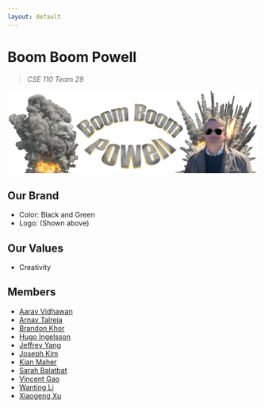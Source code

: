 ```yaml
---
layout: default
---
```

# **Boom Boom Powell**

> *CSE 110 Team 29*

![logo](./branding/logo.png)

## Our Brand
- Color: Black and Green 
- Logo: (Shown above) 

## Our Values

- Creativity

## Members
- [Aarav Vidhawan](https://github.com/a-vidhawan)
- [Arnav Talreja](https://github.com/ArnavTalreja)
- [Brandon Khor](https://github.com/brandonkhor)
- [Hugo Ingelsson](https://github.com/HugoIngelsson)
- [Jeffrey Yang](https://github.com/jey013ucsd)
- [Joseph Kim](https://github.com/jowiik)
- [Kian Maher](https://github.com/kimaher)
- [Sarah Balatbat](https://github.com/sbalatbat)
- [Vincent Gao](https://github.com/Vincent-the-swimmer)
- [Wanting Li](https://github.com/alkane7)
- [Xiaogeng Xu](https://github.com/OctFog)